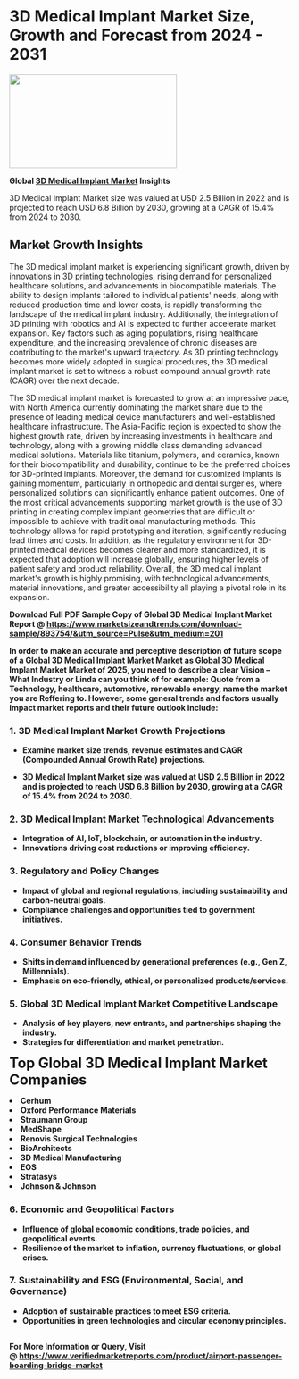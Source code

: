 <H1>3D Medical Implant Market Size, Growth and Forecast from 2024 - 2031</H1><img class="aligncenter size-medium wp-image-584254" src="https://thirdeyenews.in/wp-content/uploads/2024/09/Global-Market-Research-300x168.jpeg" alt="" width="300" height="168" /><p><strong>Global&nbsp;<a href="https://www.marketsizeandtrends.com/download-sample/893754/&amp;utm_source=Pulse&amp;utm_medium=201">3D Medical Implant Market</a> Insights</strong></p><p>3D Medical Implant Market size was valued at USD 2.5 Billion in 2022 and is projected to reach USD 6.8 Billion by 2030, growing at a CAGR of 15.4% from 2024 to 2030.</p><p><h2>Market Growth Insights</h2> <p>The 3D medical implant market is experiencing significant growth, driven by innovations in 3D printing technologies, rising demand for personalized healthcare solutions, and advancements in biocompatible materials. The ability to design implants tailored to individual patients' needs, along with reduced production time and lower costs, is rapidly transforming the landscape of the medical implant industry. Additionally, the integration of 3D printing with robotics and AI is expected to further accelerate market expansion. Key factors such as aging populations, rising healthcare expenditure, and the increasing prevalence of chronic diseases are contributing to the market's upward trajectory. As 3D printing technology becomes more widely adopted in surgical procedures, the 3D medical implant market is set to witness a robust compound annual growth rate (CAGR) over the next decade.</p> <p><strong></strong></p> <p>The 3D medical implant market is forecasted to grow at an impressive pace, with North America currently dominating the market share due to the presence of leading medical device manufacturers and well-established healthcare infrastructure. The Asia-Pacific region is expected to show the highest growth rate, driven by increasing investments in healthcare and technology, along with a growing middle class demanding advanced medical solutions. Materials like titanium, polymers, and ceramics, known for their biocompatibility and durability, continue to be the preferred choices for 3D-printed implants. Moreover, the demand for customized implants is gaining momentum, particularly in orthopedic and dental surgeries, where personalized solutions can significantly enhance patient outcomes. One of the most critical advancements supporting market growth is the use of 3D printing in creating complex implant geometries that are difficult or impossible to achieve with traditional manufacturing methods. This technology allows for rapid prototyping and iteration, significantly reducing lead times and costs. In addition, as the regulatory environment for 3D-printed medical devices becomes clearer and more standardized, it is expected that adoption will increase globally, ensuring higher levels of patient safety and product reliability. Overall, the 3D medical implant market's growth is highly promising, with technological advancements, material innovations, and greater accessibility all playing a pivotal role in its expansion. <p><strong></p><p><span class=""><strong>Download Full PDF Sample Copy of Global 3D Medical Implant Market Report</strong> @ <a href="https://www.marketsizeandtrends.com/download-sample/893754/&amp;utm_source=Pulse&amp;utm_medium=201" target="_blank">https://www.marketsizeandtrends.com/download-sample/893754/&amp;utm_source=Pulse&amp;utm_medium=201</a></span></p><p>In order to make an accurate and perceptive description of future scope of a Global&nbsp;3D Medical Implant Market Market as Global&nbsp;3D Medical Implant Market Market of 2025, you need to describe a clear Vision &ndash; What Industry or Linda can you think of for example: Quote from a Technology, healthcare, automotive, renewable energy, name the market you are Reffering to. However, some general trends and factors usually impact market reports and their future outlook include:</p><h3>1.&nbsp;<strong>3D Medical Implant Market Growth Projections</strong></h3><ul><li>Examine market size trends, revenue estimates and CAGR (Compounded Annual Growth Rate) projections.</li><li><p>3D Medical Implant Market size was valued at USD 2.5 Billion in 2022 and is projected to reach USD 6.8 Billion by 2030, growing at a CAGR of 15.4% from 2024 to 2030.</p></li></ul><h3>2.&nbsp;<strong>3D Medical Implant Market Technological Advancements</strong></h3><ul><li>Integration of AI, IoT, blockchain, or automation in the industry.</li><li>Innovations driving cost reductions or improving efficiency.</li></ul><h3>3.&nbsp;<strong>Regulatory and Policy Changes</strong></h3><ul><li>Impact of global and regional regulations, including sustainability and carbon-neutral goals.</li><li>Compliance challenges and opportunities tied to government initiatives.</li></ul><h3>4.&nbsp;<strong>Consumer Behavior Trends</strong></h3><ul><li>Shifts in demand influenced by generational preferences (e.g., Gen Z, Millennials).</li><li>Emphasis on eco-friendly, ethical, or personalized products/services.</li></ul><h3>5.&nbsp;<strong>Global 3D Medical Implant Market Competitive Landscape</strong></h3><ul><li>Analysis of key players, new entrants, and partnerships shaping the industry.</li><li>Strategies for differentiation and market penetration.</li></ul><p data-pm-slice="1 1 []"><span style="color: inherit; font-family: inherit; font-size: 25px;">Top Global 3D Medical Implant Market Companies</span></p><div class="" data-test-id=""><p><li>Cerhum</li><li> Oxford Performance Materials</li><li> Straumann Group</li><li> MedShape</li><li> Renovis Surgical Technologies</li><li> BioArchitects</li><li> 3D Medical Manufacturing</li><li> EOS</li><li> Stratasys</li><li> Johnson & Johnson</li></p></div><h3>6.&nbsp;<strong>Economic and Geopolitical Factors</strong></h3><ul><li>Influence of global economic conditions, trade policies, and geopolitical events.</li><li>Resilience of the market to inflation, currency fluctuations, or global crises.</li></ul><h3>7.&nbsp;<strong>Sustainability and ESG (Environmental, Social, and Governance)</strong></h3><ul><li>Adoption of sustainable practices to meet ESG criteria.</li><li>Opportunities in green technologies and circular economy principles.</li></ul><h2><strong style="font-size: 14px;">For More Information or Query, Visit @&nbsp;</strong><a style="background-color: #ffffff; font-size: 14px;" href="https://www.marketsizeandtrends.com/report/3d-medical-implant-market/" target="_blank">https://www.verifiedmarketreports.com/product/airport-passenger-boarding-bridge-market</a></h2>
